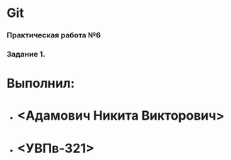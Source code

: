 # Git
### Практическая работа №6
### Задание 1.
# Выполнил:
* # <Адамович Никита Викторович>
* # <УВПв-321>
